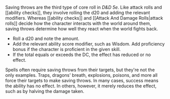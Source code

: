 Saving throws are the third type of core roll in _D&D 5e_. Like attack rolls and [[ability checks]], they involve rolling the d20 and adding the relevant modifiers. Whereas [[ability checks]] and [[Attack And Damage Rolls|attack rolls]] decide how the character interacts with the world around them, saving throws determine how well they react when the world fights back.

- Roll a d20 and note the amount.
- Add the relevant ability score modifier, such as Wisdom. Add proficiency bonus if the character is proficient in the given skill.
- If the total equals or exceeds the DC, the effect has reduced or no effect.

Spells often require saving throws from their targets, but they're not the only examples. Traps, dragons' breath, explosions, poisons, and more all force their targets to make saving throws. In many cases, success means the ability has no effect. In others, however, it merely reduces the effect, such as by halving the damage taken.